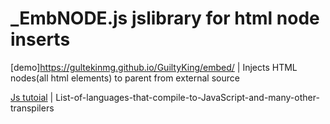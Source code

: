 # _EmbNODE.js jslibrary for html node inserts

[demo]https://gultekinmg.github.io/GuiltyKing/embed/ | Injects HTML nodes(all html elements) to parent from external source 

[Js tutoial](https://github.com/gultekinmg/_EmbNODE.js/wiki/List-of-languages-that-compile-to-JavaScript-and-many-other-transpilers) | List-of-languages-that-compile-to-JavaScript-and-many-other-transpilers





